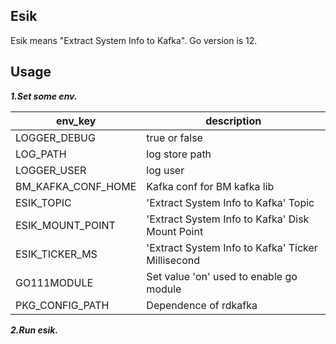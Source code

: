 ## Esik
Esik means "Extract System Info to Kafka". Go version is 12.

## Usage
***1.Set some env.***

|   env_key |   description |
|   ----    |   ----    |
|   LOGGER_DEBUG    |   true or false    |
|   LOG_PATH    |   log store path    |
|   LOGGER_USER    |   log user    |
|   BM_KAFKA_CONF_HOME    |   Kafka conf for BM kafka lib    |
|   ESIK_TOPIC    |   'Extract System Info to Kafka' Topic    |
|   ESIK_MOUNT_POINT    |   'Extract System Info to Kafka' Disk Mount Point    |
|   ESIK_TICKER_MS    |   'Extract System Info to Kafka' Ticker Millisecond    |
|   GO111MODULE    |   Set value 'on' used to enable go module    |
|   PKG_CONFIG_PATH    |   Dependence of rdkafka    |

***2.Run esik.***